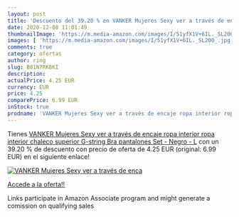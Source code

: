 ```yaml
---
layout: post
title: 'Descuento del 39.20 % en VANKER Mujeres Sexy ver a través de enca'
date: 2020-12-08 11:01:49
thumbnailImage: 'https://m.media-amazon.com/images/I/51yfX1V+6IL._SL200_.jpg'
images: [ 'https://m.media-amazon.com/images/I/51yfX1V+6IL._SL200_.jpg' ]
comments: true
category: ofertas
author: ring
slug: B01N7RK8KI
description:
actualPrice: 4.25 EUR
currency: EUR
price: 4.25
comparePrice: 6.99 EUR
inStock: true
prodname: 'VANKER Mujeres Sexy ver a través de encaje ropa interior ropa interior chaleco superior G-string Bra pantalones Set - Negro - L'
---
```


Tienes [VANKER Mujeres Sexy ver a través de encaje ropa interior ropa interior chaleco superior G-string Bra pantalones Set - Negro - L](https://www.amazon.es/dp/B01N7RK8KI/?tag=tolees-21) con un 39.20 % de descuento con precio de oferta de 4.25 EUR (original: 6.99 EUR) en el siguiente enlace!

[![VANKER Mujeres Sexy ver a través de enca](https://m.media-amazon.com/images/I/51yfX1V+6IL._SL200_.jpg)](https://www.amazon.es/dp/B01N7RK8KI/?tag=tolees-21)

[Accede a la oferta!!](https://www.amazon.es/dp/B01N7RK8KI/?tag=tolees-21)

Links participate in Amazon Associate program and might generate a comission on qualifying sales


